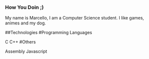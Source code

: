 ### How You Doin ;)
My name is Marcello, I am a Computer Science student.
I like games, animes and my dog.

##Technologies
#Programming Languages

C
C++
#Others

Assembly
Javascript
